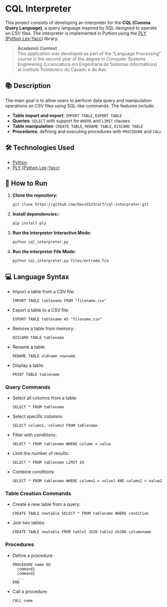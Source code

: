 # CQL Interpreter

This project consists of developing an interpreter for the **CQL (Comma Query Language)**, a query language inspired by SQL designed to operate on CSV files. The interpreter is implemented in Python using the [PLY (Python Lex-Yacc)](https://www.dabeaz.com/ply/) library.
> **Academic Context**  
> This application was developed as part of the “Language Processing” course in the second year of the degree in Computer Systems Engineering (Licenciatura em Engenharia de Sistemas Informáticos) at Instituto Politécnico do Cávado e do Ave.

## 📚 Description

The main goal is to allow users to perform data query and manipulation operations on CSV files using SQL-like commands. The features include:

- **Table import and export**: `IMPORT TABLE`, `EXPORT TABLE`
- **Queries**: `SELECT` with support for `WHERE` and `LIMIT` clauses
- **Table manipulation**: `CREATE TABLE`, `RENAME TABLE`, `DISCARD TABLE`
- **Procedures**: defining and executing procedures with `PROCEDURE` and `CALL`

## 🛠️ Technologies Used

- [Python](https://www.python.org/)
- [PLY (Python Lex-Yacc)](https://www.dabeaz.com/ply/)

## 🚀 How to Run

1. **Clone the repository:**

   ```bash
   git clone https://github.com/David123car7/cql-interpreter.git

   
2. **Install dependencies::**

   ```bash
   pip install ply
   
3. **Run the interpreter Interactive Mode:**
   
      ```bash
   python cql_interpreter.py

4. **Run the interpreter File Mode:**
   
      ```bash
   python cql_interpreter.py files/entrada.fca

## 💻 Language Syntax

- Import a table from a CSV file:
  ```
  IMPORT TABLE tablename FROM "filename.csv"
  ```

- Export a table to a CSV file:
  ```
  EXPORT TABLE tablename AS "filename.csv"
  ```

- Remove a table from memory:
  ```
  DISCARD TABLE tablename
  ```

- Rename a table:
  ```
  RENAME TABLE oldname newname
  ```

- Display a table:
  ```
  PRINT TABLE tablename
  ```

### Query Commands

- Select all columns from a table:
  ```
  SELECT * FROM tablename
  ```

- Select specific columns:
  ```
  SELECT column1, column2 FROM tablename
  ```

- Filter with conditions:
  ```
  SELECT * FROM tablename WHERE column = value
  ```

- Limit the number of results:
  ```
  SELECT * FROM tablename LIMIT 10
  ```

- Combine conditions:
  ```
  SELECT * FROM tablename WHERE column1 = value1 AND column2 > value2
  ```

### Table Creation Commands

- Create a new table from a query:
  ```
  CREATE TABLE newtable SELECT * FROM tablename WHERE condition
  ```

- Join two tables:
  ```
  CREATE TABLE newtable FROM table1 JOIN table2 USING columnname
  ```

### Procedures

- Define a procedure:
  ```
  PROCEDURE name DO
    command1
    command2
    ...
  END
  ```

- Call a procedure:
  ```
  CALL name
  ```


